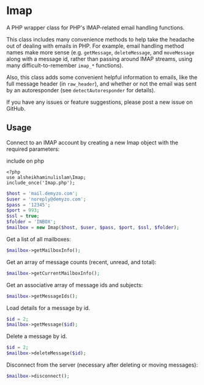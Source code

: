 
# Imap

A PHP wrapper class for PHP's IMAP-related email handling functions.

This class includes many convenience methods to help take the headache out of
dealing with emails in PHP. For example, email handling method names make more
sense (e.g. `getMessage`, `deleteMessage`, and `moveMessage` along with a
message id, rather than passing around IMAP streams, using many
difficult-to-remember `imap_*` functions).

Also, this class adds some convenient helpful information to emails, like the
full message header (in `raw_header`), and whether or not the email was sent by
an autoresponder (see `detectAutoresponder` for details).

If you have any issues or feature suggestions, please post a new issue on
GitHub.

## Usage

Connect to an IMAP account by creating a new Imap object with the required
parameters:

include on php
```
<?php
use alsheikhaminulislam\Imap;
include_once('Imap.php');

```

```php
$host = 'mail.demyzo.com';
$user = 'noreply@demyzo.com';
$pass = '12345';
$port = 993;
$ssl = true;  
$folder = 'INBOX';
$mailbox = new Imap($host, $user, $pass, $port, $ssl, $folder);
```

Get a list of all mailboxes:

```php
$mailbox->getMailboxInfo();
```

Get an array of message counts (recent, unread, and total):

```php
$mailbox->getCurrentMailboxInfo();
```

Get an associative array of message ids and subjects:

```php
$mailbox->getMessageIds();
```

Load details for a message by id.

```php
$id = 2;
$mailbox->getMessage($id);
```

Delete a message by id.

```php
$id = 2;
$mailbox->deleteMessage($id);
```

Disconnect from the server (necessary after deleting or moving messages):

```php
$mailbox->disconnect();
```
